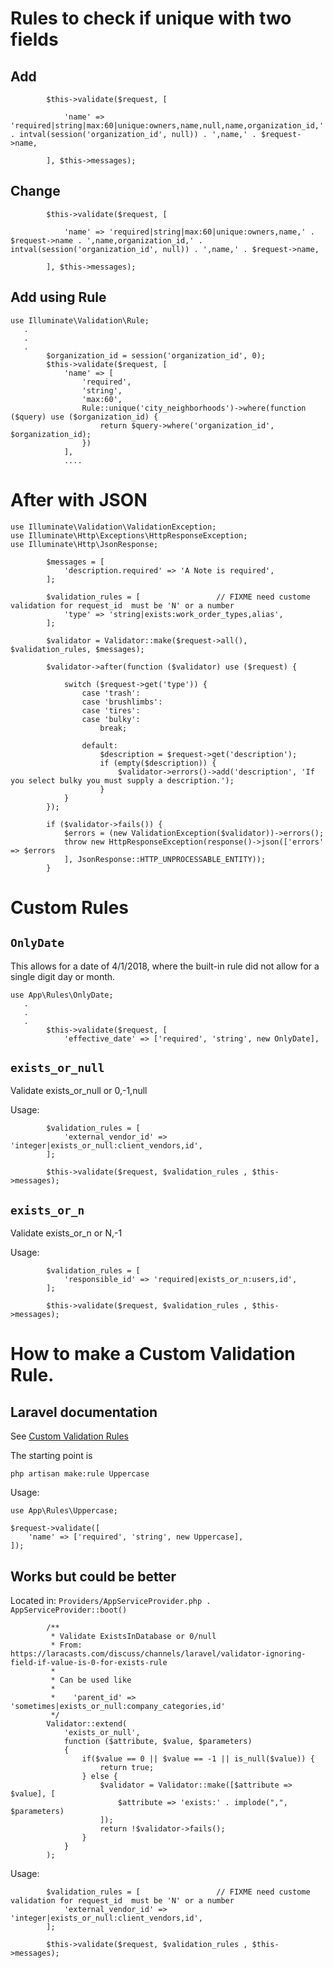 # Rules to check if unique with two fields

## Add
````
        $this->validate($request, [

            'name' => 'required|string|max:60|unique:owners,name,null,name,organization_id,' . intval(session('organization_id', null)) . ',name,' . $request->name,

        ], $this->messages);
````
##  Change
````
        $this->validate($request, [

            'name' => 'required|string|max:60|unique:owners,name,' . $request->name . ',name,organization_id,' . intval(session('organization_id', null)) . ',name,' . $request->name,

        ], $this->messages);
````
## Add using Rule
````
use Illuminate\Validation\Rule;
   .
   .
   .
        $organization_id = session('organization_id', 0);
        $this->validate($request, [
            'name' => [
                'required',
                'string',
                'max:60',
                Rule::unique('city_neighborhoods')->where(function ($query) use ($organization_id) {
                    return $query->where('organization_id', $organization_id);
                })
            ],
            ....
````

# After with JSON

````
use Illuminate\Validation\ValidationException;
use Illuminate\Http\Exceptions\HttpResponseException;
use Illuminate\Http\JsonResponse;

        $messages = [
            'description.required' => 'A Note is required',
        ];

        $validation_rules = [                 // FIXME need custome validation for request_id  must be 'N' or a number
            'type' => 'string|exists:work_order_types,alias',
        ];

        $validator = Validator::make($request->all(), $validation_rules, $messages);

        $validator->after(function ($validator) use ($request) {

            switch ($request->get('type')) {
                case 'trash':
                case 'brushlimbs':
                case 'tires':
                case 'bulky':
                    break;

                default:
                    $description = $request->get('description');
                    if (empty($description)) {
                        $validator->errors()->add('description', 'If you select bulky you must supply a description.');
                    }
            }
        });

        if ($validator->fails()) {
            $errors = (new ValidationException($validator))->errors();
            throw new HttpResponseException(response()->json(['errors' => $errors
            ], JsonResponse::HTTP_UNPROCESSABLE_ENTITY));
        }

````



# Custom Rules
## `OnlyDate`
This allows for a date of 4/1/2018, where the built-in rule did not allow for a single digit day or month.

````
use App\Rules\OnlyDate;
   .
   .
   .
        $this->validate($request, [
            'effective_date' => ['required', 'string', new OnlyDate],
````

## `exists_or_null`

Validate exists_or_null or 0,-1,null


Usage:

````
        $validation_rules = [
            'external_vendor_id' => 'integer|exists_or_null:client_vendors,id',
        ];

        $this->validate($request, $validation_rules , $this->messages);
````

## `exists_or_n`

Validate exists_or_n or N,-1


Usage:

````
        $validation_rules = [
            'responsible_id' => 'required|exists_or_n:users,id',
        ];

        $this->validate($request, $validation_rules , $this->messages);
````

# How to make a Custom Validation Rule.

## Laravel documentation

See [Custom Validation Rules](https://laravel.com/docs/5.6/validation#custom-validation-rules)

The starting point is

````
php artisan make:rule Uppercase
````

Usage:

````
use App\Rules\Uppercase;

$request->validate([
    'name' => ['required', 'string', new Uppercase],
]);
````

## Works but could be better

Located in: `Providers/AppServiceProvider.php . AppServiceProvider::boot()`

````
        /**
         * Validate ExistsInDatabase or 0/null
         * From: https://laracasts.com/discuss/channels/laravel/validator-ignoring-field-if-value-is-0-for-exists-rule
         *
         * Can be used like
         *
         *    'parent_id' => 'sometimes|exists_or_null:company_categories,id'
         */
        Validator::extend(
            'exists_or_null',
            function ($attribute, $value, $parameters)
            {
                if($value == 0 || $value == -1 || is_null($value)) {
                    return true;
                } else {
                    $validator = Validator::make([$attribute => $value], [
                        $attribute => 'exists:' . implode(",", $parameters)
                    ]);
                    return !$validator->fails();
                }
            }
        );
````

Usage:

````
        $validation_rules = [                 // FIXME need custome validation for request_id  must be 'N' or a number
            'external_vendor_id' => 'integer|exists_or_null:client_vendors,id',
        ];

        $this->validate($request, $validation_rules , $this->messages);
````
